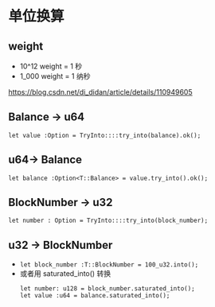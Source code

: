 # 单位换算

## weight

- 10^12 weight = 1 秒
- 1_000 weight = 1 纳秒

https://blog.csdn.net/di_didan/article/details/110949605
## Balance -> u64

`let value :Option = TryInto::::try_into(balance).ok();`

## u64-> Balance
`let balance :Option<T::Balance> = value.try_into().ok();`

## BlockNumber -> u32

`let number : Option = TryInto::::try_into(block_number);`

## u32 -> BlockNumber

- `let block_number :T::BlockNumber = 100_u32.into();`
- 或者用 saturated_into() 转换
  ```
  let number: u128 = block_number.saturated_into();
  let value :u64 = balance.saturated_into();
  ```
